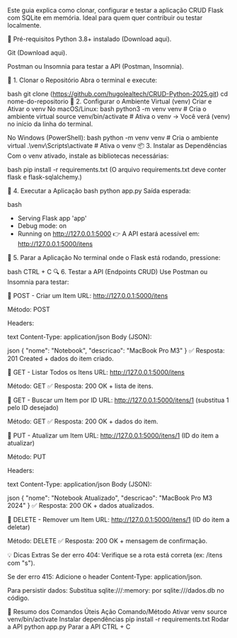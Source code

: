 Este guia explica como clonar, configurar e testar a aplicação CRUD Flask com SQLite em memória. Ideal para quem quer contribuir ou testar localmente.

🔧 Pré-requisitos
Python 3.8+ instalado (Download aqui).

Git (Download aqui).

Postman ou Insomnia para testar a API (Postman, Insomnia).

🚀 1. Clonar o Repositório
Abra o terminal e execute:

bash
git clone (https://github.com/hugolealtech/CRUD-Python-2025.git)
cd nome-do-repositorio
🐍 2. Configurar o Ambiente Virtual (venv)
Criar e Ativar o venv
No macOS/Linux:
bash
python3 -m venv venv          # Cria o ambiente virtual
source venv/bin/activate      # Ativa o venv
→ Você verá (venv) no início da linha do terminal.

No Windows (PowerShell):
bash
python -m venv venv           # Cria o ambiente virtual
.\venv\Scripts\activate       # Ativa o venv
📦 3. Instalar as Dependências
Com o venv ativado, instale as bibliotecas necessárias:

bash
pip install -r requirements.txt
(O arquivo requirements.txt deve conter flask e flask-sqlalchemy.)

🚀 4. Executar a Aplicação
bash
python app.py
Saída esperada:

bash
* Serving Flask app 'app'
* Debug mode: on
* Running on http://127.0.0.1:5000
👉 A API estará acessível em: http://127.0.0.1:5000/itens

🛑 5. Parar a Aplicação
No terminal onde o Flask está rodando, pressione:

bash
CTRL + C
🔍 6. Testar a API (Endpoints CRUD)
Use Postman ou Insomnia para testar:

🔹 POST - Criar um Item
URL: http://127.0.0.1:5000/itens

Método: POST

Headers:

text
Content-Type: application/json
Body (JSON):

json
{
    "nome": "Notebook",
    "descricao": "MacBook Pro M3"
}
✅ Resposta: 201 Created + dados do item criado.

🔹 GET - Listar Todos os Itens
URL: http://127.0.0.1:5000/itens

Método: GET
✅ Resposta: 200 OK + lista de itens.

🔹 GET - Buscar um Item por ID
URL: http://127.0.0.1:5000/itens/1 (substitua 1 pelo ID desejado)

Método: GET
✅ Resposta: 200 OK + dados do item.

🔹 PUT - Atualizar um Item
URL: http://127.0.0.1:5000/itens/1 (ID do item a atualizar)

Método: PUT

Headers:

text
Content-Type: application/json
Body (JSON):

json
{
    "nome": "Notebook Atualizado",
    "descricao": "MacBook Pro M3 2024"
}
✅ Resposta: 200 OK + dados atualizados.

🔹 DELETE - Remover um Item
URL: http://127.0.0.1:5000/itens/1 (ID do item a deletar)

Método: DELETE
✅ Resposta: 200 OK + mensagem de confirmação.

💡 Dicas Extras
Se der erro 404: Verifique se a rota está correta (ex: /itens com "s").

Se der erro 415: Adicione o header Content-Type: application/json.

Para persistir dados: Substitua sqlite:///:memory: por sqlite:///dados.db no código.

📌 Resumo dos Comandos Úteis
Ação	Comando/Método
Ativar venv	source venv/bin/activate
Instalar dependências	pip install -r requirements.txt
Rodar a API	python app.py
Parar a API	CTRL + C


